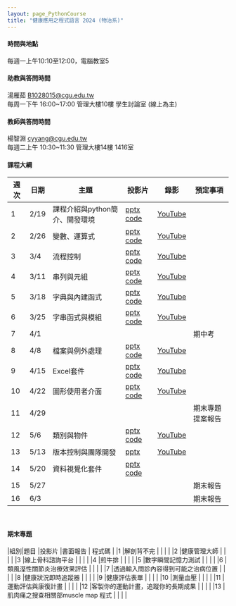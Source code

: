 ```yaml
---
layout: page_PythonCourse
title: "健康應用之程式語言 2024 (物治系)"
---
```

<!---
課程代碼 GT0174
開課序號 61033
學生人數 49人
-->

#### 時間與地點
每週一上午10:10至12:00，電腦教室5<br/>

#### 助教與答問時間
湯雁茹 B1028015@cgu.edu.tw <br/>
每周一下午 16:00~17:00 管理大樓10樓 學生討論室 (線上為主) <br/>

#### 教師與答問時間
楊智淵 cyyang@cgu.edu.tw <br/>
每週二上午 10:30~11:30 管理大樓14樓 1416室<br/>

#### 課程大綱

|週次|日期   |主題                       |投影片   |錄影       | 預定事項     |
|--- |---   |---                        |---     |---        |---       |
|1   |2/19  | 課程介紹與python簡介、開發環境       | [pptx](https://changgunguniversity-my.sharepoint.com/:p:/g/personal/d000019097_cgu_edu_tw/EWE2xpbRm9tLhgnKREF8LYABDFQ8D7Vm7N0F1dwjnPosrQ?e=rhte1G) [code](https://changgunguniversity-my.sharepoint.com/:f:/g/personal/d000019097_cgu_edu_tw/EgTC2j0wDgNLn4HNjNtp0iMBrfHhnS90_YSWiKoJk7lYeQ?e=lQQcd1)       |  [YouTube](https://youtu.be/BXqpsbl7iEw)        |          |
|2   |2/26  | 變數、運算式               | [pptx](https://changgunguniversity-my.sharepoint.com/:p:/g/personal/d000019097_cgu_edu_tw/EY6dsm6bQQhFlRL1wAIaq6UBA6F3OvZkpVxUgJZCxCVAVw?e=WX8hdP) [code](https://changgunguniversity-my.sharepoint.com/:f:/g/personal/d000019097_cgu_edu_tw/EnoxoOREvOJNrwGwixNMcrEBGf7jzcqb2-FQJIiDJbkE5w?e=HgKhjz)       | [YouTube](https://youtu.be/FK1JJ8RebwM)         |          |
|3   |3/4   | 流程控制                   | [pptx](https://changgunguniversity-my.sharepoint.com/:p:/g/personal/d000019097_cgu_edu_tw/EeMYxYwmjtRBuLm3Eegy3eQBeeJ3ZmcrsIsNniZJYFpGLg?e=oZDU6e) [code](https://changgunguniversity-my.sharepoint.com/:f:/g/personal/d000019097_cgu_edu_tw/EhT6fGcO-ZtMritw7V76TVkBbbLEMFN2SXtT3rtcIrbrrg?e=1FM4eA)       | [YouTube](https://youtu.be/R-smuRewNto)        |           |
|4   |3/11  | 串列與元組                 | [pptx](https://changgunguniversity-my.sharepoint.com/:p:/g/personal/d000019097_cgu_edu_tw/Ee3AWvv3CLJApC2Yka-uawIBWy_Zu2BhvLjqkV7j-NFAyQ?e=WO5Onf) [code](https://changgunguniversity-my.sharepoint.com/:f:/g/personal/d000019097_cgu_edu_tw/EsCHuAhwxRRHh-sJBB9EW5IBNf9Z8JYTnPmjbe5XmeigzA?e=04H3di) | [YouTube](https://youtu.be/da-sBSt3AbU)       |           |
|5   |3/18  | 字典與內建函式             | [pptx](https://changgunguniversity-my.sharepoint.com/:p:/g/personal/d000019097_cgu_edu_tw/EebmFCAw7JJCjDhDOIKXDt8BNWG1I30HoofKADayvb0dpQ?e=ofhFlI) [code](https://changgunguniversity-my.sharepoint.com/:f:/g/personal/d000019097_cgu_edu_tw/EtmuGX643CBLn3USBrfPN3UBp6UuzIx2GQPJmfmOUGC4pQ?e=wusdHr)      | [YouTube](https://youtu.be/sRdBv0le5Xs)        |           |
|6   |3/25  | 字串函式與模組             | [pptx](https://changgunguniversity-my.sharepoint.com/:p:/g/personal/d000019097_cgu_edu_tw/EUB9mx7ZFThJs-UQjdMJ3-IBgQy-6Uf2RCTCefrre5a8ZQ?e=PMGYSh) [code](https://changgunguniversity-my.sharepoint.com/:f:/g/personal/d000019097_cgu_edu_tw/EkxhPemj-n5Klnun5d-1jPIBi3svaxpe4M0Elg2218C0gw?e=7hgQBV)      | [YouTube](https://youtu.be/PGfVzQzwxA8)        |           |
|7   |4/1   |                           |        |         | 期中考     |
|8   |4/8   | 檔案與例外處理             | [pptx](https://changgunguniversity-my.sharepoint.com/:p:/g/personal/d000019097_cgu_edu_tw/EUQTzfoRRKdApu4OVjMp-JIBtB9Hxz1-jDhbs_S3WJoE2A?e=E3H6uB) [code](https://changgunguniversity-my.sharepoint.com/:f:/g/personal/d000019097_cgu_edu_tw/Ety4j-b6eZtDuqw2zucANAUBbJyoLTqjiW9bqnuJVlXSzw?e=ANfxbi)    | [YouTube](https://youtu.be/JdwecUdfH7c)        |              |
|9   |4/15  | Excel套件                 | [pptx](https://changgunguniversity-my.sharepoint.com/:p:/g/personal/d000019097_cgu_edu_tw/EZlRhpzasblInA8Z6vZi3YoBOcqjuwlAMWxpqVtBwVStUg?e=ZKKuao) [code](https://changgunguniversity-my.sharepoint.com/:f:/g/personal/d000019097_cgu_edu_tw/EmP1PRsTHz9Jr-HVFbjxHf4BhYLPkrefq5B22ME1etOldw?e=KxXGny)     | [YouTube](https://youtu.be/bs9yTIZY1ME)        |              |
|10  |4/22  | 圖形使用者介面                  | [pptx](https://changgunguniversity-my.sharepoint.com/:p:/g/personal/d000019097_cgu_edu_tw/EUw4cLAFgOBHupTjdkajLj8BKaSvBO1jlGgsVoNx0Q_nqA?e=oYqMYG) [code](https://changgunguniversity-my.sharepoint.com/:f:/g/personal/d000019097_cgu_edu_tw/ErHzk2dt7RpKvep29M4CIKIBTjOaAo0NgI625RKQndoMXg?e=6o8WyN)     | [YouTube](https://youtu.be/6cRjNZqJwAs)        |              |
|11  |4/29  |                            |      |         |  期末專題提案報告            |
|12  |5/6   | 類別與物件             | [pptx](https://changgunguniversity-my.sharepoint.com/:p:/g/personal/d000019097_cgu_edu_tw/EapcjnEA6wpIoAUqsi5CuzUBurxSZkZT0_xVjhg3L4_7XA?e=FrMvhL) [code](https://changgunguniversity-my.sharepoint.com/:f:/g/personal/d000019097_cgu_edu_tw/EgpQL4T45VlBoZ_HgvTMRxoBKjG6uMn-xc1VvWFmktJUzw?e=jfcEk2)     | [YouTube](https://youtu.be/dq7uzbYFS7w)        |              |
|13  |5/13  | 版本控制與團隊開發                 | [pptx](https://changgunguniversity-my.sharepoint.com/:p:/g/personal/d000019097_cgu_edu_tw/EdT1fxQYCf9JqYHEdgncxW8BToHpEht1-r34xKupZeIgnw?e=XLwDB5)      | [YouTube](https://youtu.be/Ut7cpZyClW0)        |              |
|14  |5/20  | 資料視覺化套件                   | [pptx](https://changgunguniversity-my.sharepoint.com/:p:/g/personal/d000019097_cgu_edu_tw/EWJUD6SPIh9CvdZDMmXqZkABg4JobvB2UqE9_ZzizZWOwg?e=Rs4SPc) [code](https://changgunguniversity-my.sharepoint.com/:f:/g/personal/d000019097_cgu_edu_tw/Em-5_MuOQhtCiTGIylEmZbsBucJwwYBQnlJJAQI4OOD37w?e=lLUiSF)    |         |               |
|15  |5/27  |                           |      |         |  期末報告      |
|16  |6/3   |                           |      |         |  期末報告       |

<br/>

#### 期末專題

|組別|題目                               |投影片                  |書面報告 | 程式碼  |
|1   |解剖背不完                         |                       |        |        |
|2   |健康管理大師                       |                       |        |        |
|3   |線上骨科諮詢平台                   |                       |        |        |
|4   |煎牛排                             |                       |        |        |
|5   |數字瞬間記憶力測試                  |                       |        |        |
|6   |類風溼性關節炎治療效果評估          |                       |        |        |
|7   |透過輸入問診內容得到可能之治病位置  |                       |        |        |
|8   |健康狀況即時追蹤器                  |                       |        |        |
|9   |健康評估表單                        |                       |        |        |
|10  |測量血壓                            |                       |        |        |
|11  |運動評估與康復計畫                   |                       |        |        |
|12  |客製你的運動計畫，追蹤你的長期成果  |                       |        |        |
|13  |肌肉痛之搜查相關部muscle map 程式   |                       |        |        |

<br/>
